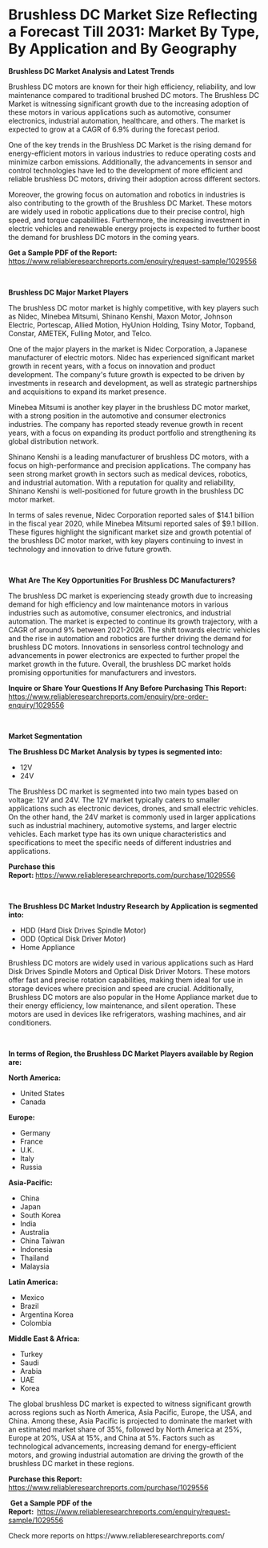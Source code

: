<p><h1>Brushless DC Market Size Reflecting a Forecast Till 2031: Market By Type, By Application and By Geography</h1></p><p><strong>Brushless DC Market Analysis and Latest Trends</strong></p>
<p><p>Brushless DC motors are known for their high efficiency, reliability, and low maintenance compared to traditional brushed DC motors. The Brushless DC Market is witnessing significant growth due to the increasing adoption of these motors in various applications such as automotive, consumer electronics, industrial automation, healthcare, and others. The market is expected to grow at a CAGR of 6.9% during the forecast period.</p><p>One of the key trends in the Brushless DC Market is the rising demand for energy-efficient motors in various industries to reduce operating costs and minimize carbon emissions. Additionally, the advancements in sensor and control technologies have led to the development of more efficient and reliable brushless DC motors, driving their adoption across different sectors.</p><p>Moreover, the growing focus on automation and robotics in industries is also contributing to the growth of the Brushless DC Market. These motors are widely used in robotic applications due to their precise control, high speed, and torque capabilities. Furthermore, the increasing investment in electric vehicles and renewable energy projects is expected to further boost the demand for brushless DC motors in the coming years.</p></p>
<p><strong>Get a Sample PDF of the Report:&nbsp;</strong> <a href="https://www.reliableresearchreports.com/enquiry/request-sample/1029556">https://www.reliableresearchreports.com/enquiry/request-sample/1029556</a></p>
<p>&nbsp;</p>
<p><strong>Brushless DC Major Market Players</strong></p>
<p><p>The brushless DC motor market is highly competitive, with key players such as Nidec, Minebea Mitsumi, Shinano Kenshi, Maxon Motor, Johnson Electric, Portescap, Allied Motion, HyUnion Holding, Tsiny Motor, Topband, Constar, AMETEK, Fulling Motor, and Telco. </p><p>One of the major players in the market is Nidec Corporation, a Japanese manufacturer of electric motors. Nidec has experienced significant market growth in recent years, with a focus on innovation and product development. The company's future growth is expected to be driven by investments in research and development, as well as strategic partnerships and acquisitions to expand its market presence.</p><p>Minebea Mitsumi is another key player in the brushless DC motor market, with a strong position in the automotive and consumer electronics industries. The company has reported steady revenue growth in recent years, with a focus on expanding its product portfolio and strengthening its global distribution network.</p><p>Shinano Kenshi is a leading manufacturer of brushless DC motors, with a focus on high-performance and precision applications. The company has seen strong market growth in sectors such as medical devices, robotics, and industrial automation. With a reputation for quality and reliability, Shinano Kenshi is well-positioned for future growth in the brushless DC motor market.</p><p>In terms of sales revenue, Nidec Corporation reported sales of $14.1 billion in the fiscal year 2020, while Minebea Mitsumi reported sales of $9.1 billion. These figures highlight the significant market size and growth potential of the brushless DC motor market, with key players continuing to invest in technology and innovation to drive future growth.</p></p>
<p>&nbsp;</p>
<p><strong>What Are The Key Opportunities For Brushless DC Manufacturers?</strong></p>
<p><p>The brushless DC market is experiencing steady growth due to increasing demand for high efficiency and low maintenance motors in various industries such as automotive, consumer electronics, and industrial automation. The market is expected to continue its growth trajectory, with a CAGR of around 9% between 2021-2026. The shift towards electric vehicles and the rise in automation and robotics are further driving the demand for brushless DC motors. Innovations in sensorless control technology and advancements in power electronics are expected to further propel the market growth in the future. Overall, the brushless DC market holds promising opportunities for manufacturers and investors.</p></p>
<p><strong>Inquire or Share Your Questions If Any Before Purchasing This Report:</strong> <a href="https://www.reliableresearchreports.com/enquiry/pre-order-enquiry/1029556">https://www.reliableresearchreports.com/enquiry/pre-order-enquiry/1029556</a></p>
<p>&nbsp;</p>
<p><strong>Market Segmentation</strong></p>
<p><strong>The Brushless DC Market Analysis by types is segmented into:</strong></p>
<p><ul><li>12V</li><li>24V</li></ul></p>
<p><p>The Brushless DC market is segmented into two main types based on voltage: 12V and 24V. The 12V market typically caters to smaller applications such as electronic devices, drones, and small electric vehicles. On the other hand, the 24V market is commonly used in larger applications such as industrial machinery, automotive systems, and larger electric vehicles. Each market type has its own unique characteristics and specifications to meet the specific needs of different industries and applications.</p></p>
<p><strong>Purchase this Report:&nbsp;</strong><a href="https://www.reliableresearchreports.com/purchase/1029556">https://www.reliableresearchreports.com/purchase/1029556</a></p>
<p>&nbsp;</p>
<p><strong>The Brushless DC Market Industry Research by Application is segmented into:</strong></p>
<p><ul><li>HDD (Hard Disk Drives Spindle Motor)</li><li>ODD (Optical Disk Driver Motor)</li><li>Home Appliance</li></ul></p>
<p><p>Brushless DC motors are widely used in various applications such as Hard Disk Drives Spindle Motors and Optical Disk Driver Motors. These motors offer fast and precise rotation capabilities, making them ideal for use in storage devices where precision and speed are crucial. Additionally, Brushless DC motors are also popular in the Home Appliance market due to their energy efficiency, low maintenance, and silent operation. These motors are used in devices like refrigerators, washing machines, and air conditioners.</p></p>
<p>&nbsp;</p>
<p><strong>In terms of Region, the Brushless DC Market Players available by Region are:</strong></p>
<p>
    <p> <strong> North America: </strong>
        <ul>
            <li>United States</li>
            <li>Canada</li>
        </ul>
        </p> 
    <p> <strong> Europe: </strong>
        <ul>
            <li>Germany</li>
            <li>France</li>
            <li>U.K.</li>
            <li>Italy</li>
            <li>Russia</li>
        </ul>
        </p> 
    <p> <strong> Asia-Pacific: </strong>
        <ul>
            <li>China</li>
            <li>Japan</li>
            <li>South Korea</li>
            <li>India</li>
            <li>Australia</li>
            <li>China Taiwan</li>
            <li>Indonesia</li>
            <li>Thailand</li>
            <li>Malaysia</li>
        </ul>
        </p> 
    <p> <strong> Latin America: </strong>
        <ul>
            <li>Mexico</li>
            <li>Brazil</li>
            <li>Argentina Korea</li>
            <li>Colombia</li>
        </ul>
        </p> 
    <p> <strong> Middle East & Africa: </strong>
        <ul>
            <li>Turkey</li>
            <li>Saudi</li>
            <li>Arabia</li>
            <li>UAE</li>
            <li>Korea</li>
        </ul>
    </p>
    </p>
<p><p>The global brushless DC market is expected to witness significant growth across regions such as North America, Asia Pacific, Europe, the USA, and China. Among these, Asia Pacific is projected to dominate the market with an estimated market share of 35%, followed by North America at 25%, Europe at 20%, USA at 15%, and China at 5%. Factors such as technological advancements, increasing demand for energy-efficient motors, and growing industrial automation are driving the growth of the brushless DC market in these regions.</p></p>
<p><strong>Purchase this Report: </strong><a href="https://www.reliableresearchreports.com/purchase/1029556">https://www.reliableresearchreports.com/purchase/1029556</a></p>
<p>&nbsp;<strong>Get a Sample PDF of the Report:&nbsp;&nbsp;</strong><a href="https://www.reliableresearchreports.com/enquiry/request-sample/1029556">https://www.reliableresearchreports.com/enquiry/request-sample/1029556</a></p>
<p><strong></strong></p>
<p>Check more reports on https://www.reliableresearchreports.com/</p>